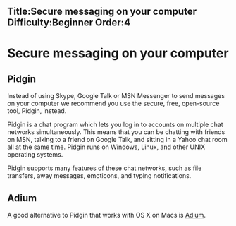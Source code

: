 Title:Secure messaging on your computer
Difficulty:Beginner
Order:4
---
# Secure messaging on your computer

## Pidgin

Instead of using Skype, Google Talk or MSN Messenger to send messages on your computer we recommend you use the secure, free, open-source tool, Pidgin, instead.

Pidgin is a chat program which lets you log in to accounts on multiple chat networks simultaneously. This means that you can be chatting with friends on MSN, talking to a friend on Google Talk, and sitting in a Yahoo chat room all at the same time. Pidgin runs on Windows, Linux, and other UNIX operating systems. 

Pidgin supports many features of these chat networks, such as file transfers, away messages, emoticons, and typing notifications.

## Adium

A good alternative to Pidgin that works with OS X on Macs is [Adium](http://adium.im/).